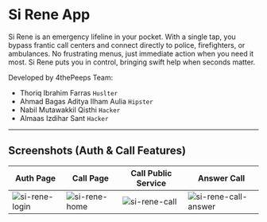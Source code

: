 # Si Rene App

Si Rene is an emergency lifeline in your pocket. With a single tap, you bypass frantic call centers and connect directly to police, firefighters, or ambulances. No frustrating menus, just immediate action when you need it most. Si Rene puts you in control, bringing swift help when seconds matter.

Developed by 4thePeeps Team:
-  Thoriq Ibrahim Farras `Huslter`
-  Ahmad Bagas Aditya Ilham Aulia `Hipster`
-  Nabil Mutawakkil Qisthi `Hacker`
-  Almaas Izdihar Sant `Hacker`

---

## Screenshots (Auth & Call Features)

|Auth Page|Call Page|Call Public Service|Answer Call|
|----|----|----|-----|
|![si-rene-login](https://github.com/4thePeepsTeam/Si-Rene/assets/76770366/9b83fb73-4dd5-4cf0-b1e9-052f83003128)|![si-rene-home](https://github.com/4thePeepsTeam/Si-Rene/assets/76770366/c64eba1b-c33f-42f7-b8da-ed07da577a76)|![si-rene-call](https://github.com/4thePeepsTeam/Si-Rene/assets/76770366/a03297c2-b517-4e1f-92b3-38d1900318e5)|![si-rene-call-answer](https://github.com/4thePeepsTeam/Si-Rene/assets/76770366/469c92a0-9187-4bbb-a233-fbf3e6897286)|

